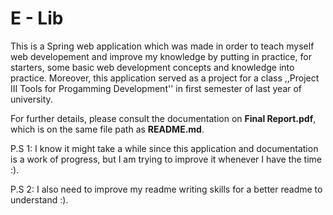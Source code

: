 # E - Lib

This is a Spring web application which was made in order to teach myself web developement and improve my knowledge by putting in practice, for starters, some basic web development concepts and knowledge 
into practice. Moreover, this application served as a project for a class ,,Project III Tools for Progamming Development'' in first semester of last year of university.

For further details, please consult the documentation on **Final Report.pdf**, which is on the same file path as **README.md**.

P.S 1: I know it might take a while since this application and documentation is a work of progress, but I am trying to improve it whenever I have the time :).

P.S 2: I also need to improve my readme writing skills for a better readme to understand :).




